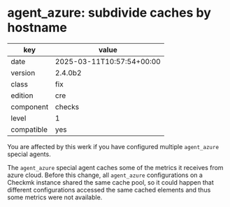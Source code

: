 [//]: # (werk v2)
# agent_azure: subdivide caches by hostname

key        | value
---------- | ---
date       | 2025-03-11T10:57:54+00:00
version    | 2.4.0b2
class      | fix
edition    | cre
component  | checks
level      | 1
compatible | yes

You are affected by this werk if you have configured multiple `agent_azure`
special agents.

The `agent_azure` special agent caches some of the metrics it receives from
azure cloud. Before this change, all `agent_azure` configurations on a Checkmk
instance shared the same cache pool, so it could happen that different
configurations accessed the same cached elements and thus some metrics were not
available.
